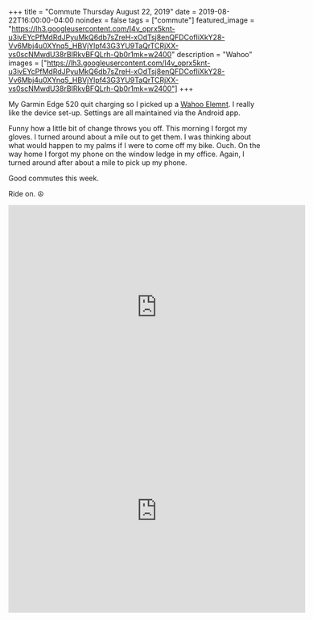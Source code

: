 +++
title =  "Commute Thursday August 22, 2019"
date = 2019-08-22T16:00:00-04:00
noindex = false
tags = ["commute"]
featured_image = "https://lh3.googleusercontent.com/I4v_oprx5knt-u3ivEYcPfMdRdJPyuMkQ6db7sZreH-xOdTsj8enQFDCofIiXkY28-Vv6Mbj4u0XYnq5_HBVjYlpf43G3YU9TaQrTCRjXX-vs0scNMwdU38rBIRkvBFQLrh-Qb0r1mk=w2400"
description = "Wahoo"
images = ["https://lh3.googleusercontent.com/I4v_oprx5knt-u3ivEYcPfMdRdJPyuMkQ6db7sZreH-xOdTsj8enQFDCofIiXkY28-Vv6Mbj4u0XYnq5_HBVjYlpf43G3YU9TaQrTCRjXX-vs0scNMwdU38rBIRkvBFQLrh-Qb0r1mk=w2400"]
+++

My Garmin Edge 520 quit charging so I picked up a [Wahoo Elemnt](https://www.wahoofitness.com/devices/bike-computers/gps-bike-computer-elemnt). I really like the device set-up. Settings are all maintained via the Android app.

Funny how a little bit of change throws you off. This morning I forgot my gloves. I turned around about a mile out to get them. I was thinking about what would happen to my palms if I were to come off my bike. Ouch. On the way home I forgot my phone on the window ledge in my office. Again, I turned around after about a mile to pick up my phone.

Good commutes this week.

Ride on. ☮

<iframe height='405' width='590' frameborder='0' allowtransparency='true' scrolling='no' src='https://www.strava.com/activities/2640665452/embed/6f9989b4b6a9cf1e2fcf6ea727c9a9763691f776'></iframe>

<iframe height='405' width='590' frameborder='0' allowtransparency='true' scrolling='no' src='https://www.strava.com/activities/2642503198/embed/10b9deedb4fd52fe9102fe00ccf0d28f0b9f4111'></iframe>
